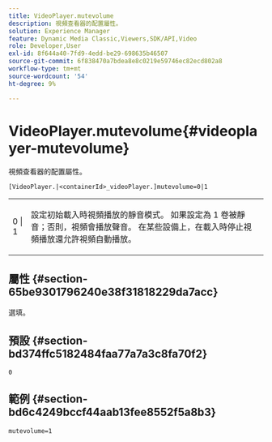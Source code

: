 ```yaml
---
title: VideoPlayer.mutevolume
description: 視頻查看器的配置屬性。
solution: Experience Manager
feature: Dynamic Media Classic,Viewers,SDK/API,Video
role: Developer,User
exl-id: 8f644a40-7fd9-4edd-be29-698635b46507
source-git-commit: 6f838470a7bdea8e8c0219e59746ec82ecd802a8
workflow-type: tm+mt
source-wordcount: '54'
ht-degree: 9%

---
```


# VideoPlayer.mutevolume{#videoplayer-mutevolume}

視頻查看器的配置屬性。

`[VideoPlayer.|<containerId>_videoPlayer.]mutevolume=0|1`

<table id="table_2A4F898BBF88417DB0834B7F78637F5D"> 
 <tbody> 
  <tr> 
   <td colname="col1"> <p> <span class="codeph"> 0 | 1 </span> </p> </td> 
   <td colname="col2"> <p> 設定初始載入時視頻播放的靜音模式。 如果設定為 <span class="codeph"> 1 </span> 卷被靜音；否則，視頻會播放聲音。 在某些設備上，在載入時停止視頻播放還允許視頻自動播放。 </p> </td> 
  </tr> 
 </tbody> 
</table>

## 屬性 {#section-65be9301796240e38f31818229da7acc}

選填。

## 預設 {#section-bd374ffc5182484faa77a7a3c8fa70f2}

`0`

## 範例 {#section-bd6c4249bccf44aab13fee8552f5a8b3}

`mutevolume=1`
